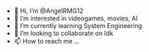 - 👋 Hi, I’m @AngelRMG12
- 👀 I’m interested in videogames, movies, AI
- 🌱 I’m currently learning System Engineering 
- 💞️ I’m looking to collaborate on Idk
- 📫 How to reach me ...

<!---
AngelRMG12/AngelRMG12 is a ✨ special ✨ repository because its `README.md` (this file) appears on your GitHub profile.
You can click the Preview link to take a look at your changes.
--->
